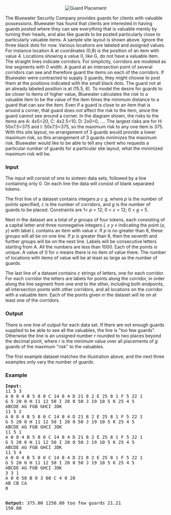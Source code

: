 <p>&nbsp;</p>
<p style="text-align: center;"><img src="../../../../../../content/simes:Guard.png" alt="Guard Placement"></p>
<p>The Bluewater Security Company provides guards for clients with valuable    possessions. Bluewater has found that clients are interested in having    guards posted where they can see everything that is valuable merely by    turning their heads, and also like guards to be posted particularly close to    particularly valuable items. A sample site layout is shown above. Ignore the    three black dots for now. Various locations are labeled and assigned values.    For instance location A at coordinates (0,8) is the position of an item with    value 4. Locations showing a value 0, like G, do not have a valuable item.    The straight lines indicate corridors. For simplicity, corridors are modeled    as line segments with 0 width. A guard at an intersection point of several    corridors can see and therefore guard the items on each of the corridors. If    Bluewater were contracted to supply 3 guards, they might choose to post them    at the positions indicated with the small black dots. The guard not at an    already labeled position is at (15.5, 6). To model the desire for guards to    be closer to items of higher value, Bluewater calculates the <span style="font-style: italic;">risk</span> to a valuable item to be the value of the    item times the minimum distance to a guard that can <span style="font-style: italic;">see</span> the item. Even if a guard is close to an    item that is around a corner, that guard does <span style="font-style: italic;">not</span> affect the risk to the item, since the    guard cannot see around a corner. In the diagram shown, the risks to the    items are A: 4x5=20, C: 4x2.5=10, D: 2x0=0, .... The largest risks are    for H: 50x7.5=375 and I: 50x7.5=375, so the maximum risk to any one item is    375. With this site layout, no arrangement of 3 guards would provide a lower    maximum risk, so this arrangement of 3 guards minimizes the maximum risk.    Bluewater would like to be able to tell any client who requests a particular    number of guards for a particular site layout, what the minimized maximum    risk will be.</p>
<h3>Input</h3>
<p>The input will consist of one to sixteen data    sets, followed by a line containing only 0. On each line the data will    consist of blank separated tokens.</p>
<p>The first line of a dataset contains integers <span style="font-style: italic;">p c g</span>, where <span style="font-style: italic;">p</span> is the number of points specified,    <span style="font-style: italic;">c</span> is the number of corridors, and    <span style="font-style: italic;">g</span> is the number of guards to be    placed. Constraints are 1<span style="font-style: italic;">&lt; p</span> &lt; 12; 0 &lt; <span style="font-style: italic;">c</span> &lt; 12; 0 &lt;    <span style="font-style: italic;">g</span> &lt; 5.</p>
<p>Next in the dataset are a total of <span style="font-style: italic;">p</span> groups of four tokens, each consisting of a    capital letter and three nonnegative integers <span style="font-style: italic;">L</span> <span style="font-style: italic;">x y    v</span> indicating the point (<span style="font-style: italic;">x</span>,    <span style="font-style: italic;">y</span>) with label <span style="font-style: italic;">L</span> contains an item with value <span style="font-style: italic;">v</span>. If <span style="font-style: italic;">p</span> is no greater than 6, these groups will all    be on one line. If <span style="font-style: italic;">p</span> is greater    than 6, then the seventh and further groups will be on the next line. Labels    will be consecutive letters starting from A. All the numbers are less than    1000. Each of the points is unique. A value of 0 for <span style="font-style: italic;">v</span> means there is no item of value there. The    number of locations with items of value will be at least as large as the     number of guards.</p>
<p>The last line of a dataset contains <span style="font-style: italic;">c </span>strings of letters, one for each corridor.    For each corridor the letters are labels for points along the corridor, in    order along the line segment from one end to the other, including both    endpoints, all intersection points with other corridors, and all locations    on the corridor with a valuable item. Each of the points given in the    dataset will lie on at least one of the corridors.</p>
<h3>Output</h3>
<p>There is one line of output for each data set.  If there    are not enough guards supplied to be able to see all the valuables, the line    is "too few guards".  Otherwise the line is an unsigned number <span style="font-style: italic;">r</span> rounded to two places beyond the decimal    point, where r is the minimum value over all placements of <span style="font-style: italic;">g</span> guards of the maximum "risk" to the    valuables.</p>
<p>The first example dataset matches the illustration above, and the next    three examples only vary the number of guards.</p>
<h3>Example</h3>
<pre><strong>Input:</strong>
11 5 3
A 0 8 4 B 5 8 0 C 14 8 4 D 21 8 2 E 25 8 1 F 5 22 1
G 5 20 0 H 11 12 50 I 20 0 50 J 19 10 5 K 25 4 5
ABCDE AG FGB GHCI JDK
11 5 2
A 0 8 4 B 5 8 0 C 14 8 4 D 21 8 2 E 25 8 1 F 5 22 1
G 5 20 0 H 11 12 50 I 20 0 50 J 19 10 5 K 25 4 5
ABCDE AG FGB GHCI JDK
11 5 1
A 0 8 4 B 5 8 0 C 14 8 4 D 21 8 2 E 25 8 1 F 5 22 1
G 5 20 0 H 11 12 50 I 20 0 50 J 19 10 5 K 25 4 5
ABCDE AG FGB GHCI JDK
11 5 4
A 0 8 4 B 5 8 0 C 14 8 4 D 21 8 2 E 25 8 1 F 5 22 1
G 5 20 0 H 11 12 50 I 20 0 50 J 19 10 5 K 25 4 5
ABCDE AG FGB GHCI JDK
3 3 1
A 0 0 50 B 0 3 60 C 4 0 20
AB CB CA
0

<strong>Output:</strong>
375.00
1250.00
too few guards
21.21
150.00

</pre>
